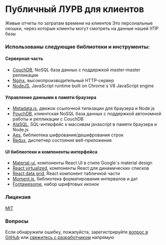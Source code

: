 # Публичный ЛУРВ для клиентов
Живые отчеты по затратам времени на клиентов
Это персональные окошки, через которые клиенты могут смотреть на данные нашей УПР базы

### Использованы следующие библиотеки и инструменты:

#### Серверная часть
- [CouchDB](http://couchdb.apache.org/), NoSQL база данных с поддержкой master-master репликации
- [Nginx](http://nginx.org/ru/), высокопроизводительный HTTP-сервер
- [NodeJS](https://nodejs.org/en/), JavaScript runtime built on Chrome`s V8 JavaScript engine

#### Управление данными в памяти браузера
- [Metadata.js](http://www.oknosoft.ru/metadata/), движок ссылочной типизации для браузера и Node.js
- [PouchDB](https://pouchdb.com/), клиентская NoSQL база данных с поддержкой автономной работы и репликации с CouchDB
- [AlaSQL](https://github.com/agershun/alasql), SQL-интерфейс к массивам javascript в памяти браузера и Node.js
- [Aes](http://www.movable-type.co.uk/scripts/aes.html), библиотека шифрования/дешифрования строк
- [Redux](https://github.com/reactjs/redux), диспетчер состояния веб-приложения

#### UI библиотеки и компоненты интерфейса
- [Material-ui](https://material-ui-next.com/), компоненты React UI в стиле Google`s material design
- [React virtualized](https://github.com/bvaughn/react-virtualized), компоненты React для динамических списков
- [React data grid](https://github.com/adazzle/react-data-grid), React компонент табличной части
- [Moment.js](http://momentjs.com/), библиотека форматирования интервалов и дат
- [Fontawesome](https://fortawesome.github.io/Font-Awesome/), набор шрифтовых иконок

### Лицензия
[MIT](https://ru.wikipedia.org/wiki/%D0%9B%D0%B8%D1%86%D0%B5%D0%BD%D0%B7%D0%B8%D1%8F_MIT)

### Вопросы
Если обнаружили ошибку, пожалуйста, зарегистрируйте <a href="https://github.com/oknosoft/stat" target="_blank" rel="noopener noreferrer">вопрос в GitHub</a> или <a href="mailto:info@oknosoft.ru?subject=stat">свяжитесь с разработчиком</a> напрямую
